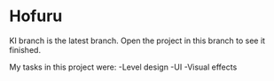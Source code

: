 # Hofuru

KI branch is the latest branch.
Open the project in this branch to see it finished.

My tasks in this project were:
-Level design
-UI
-Visual effects
